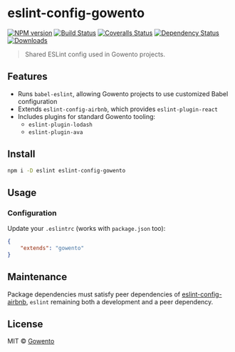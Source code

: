 # eslint-config-gowento

[![NPM version][npm-image]][npm-url]
[![Build Status][travis-image]][travis-url]
[![Coveralls Status][coveralls-image]][coveralls-url]
[![Dependency Status][depstat-image]][depstat-url]
[![Downloads][download-badge]][npm-url]

> Shared ESLint config used in Gowento projects.

## Features

- Runs `babel-eslint`, allowing Gowento projects to use customized Babel configuration
- Extends `eslint-config-airbnb`, which provides `eslint-plugin-react`
- Includes plugins for standard Gowento tooling:
    + `eslint-plugin-lodash`
    + `eslint-plugin-ava`

## Install

```sh
npm i -D eslint eslint-config-gowento
```

## Usage

### Configuration

Update your `.eslintrc` (works with `package.json` too):

```json
{
    "extends": "gowento"
}
```

## Maintenance

Package dependencies must satisfy peer dependencies of [eslint-config-airbnb](https://github.com/airbnb/javascript/blob/master/packages/eslint-config-airbnb/package.json), `eslint` remaining both a development and a peer dependency.

## License

MIT © [Gowento](https://www.gowento.com)

[npm-url]: https://npmjs.org/package/eslint-config-gowento
[npm-image]: https://img.shields.io/npm/v/eslint-config-gowento.svg?style=flat-square

[travis-url]: https://travis-ci.org/gowento/eslint-config-gowento
[travis-image]: https://img.shields.io/travis/gowento/eslint-config-gowento.svg?style=flat-square

[coveralls-url]: https://coveralls.io/r/gowento/eslint-config-gowento
[coveralls-image]: https://img.shields.io/coveralls/gowento/eslint-config-gowento.svg?style=flat-square

[depstat-url]: https://david-dm.org/gowento/eslint-config-gowento
[depstat-image]: https://david-dm.org/gowento/eslint-config-gowento.svg?style=flat-square

[download-badge]: http://img.shields.io/npm/dm/eslint-config-gowento.svg?style=flat-square
